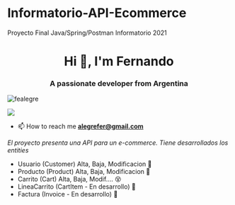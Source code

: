# Informatorio-API-Ecommerce
Proyecto Final Java/Spring/Postman Informatorio 2021

<h1 align="center">Hi 👋, I'm Fernando</h1>
<h3 align="center">A passionate developer from Argentina</h3>

<p align="left"> <img src="https://komarev.com/ghpvc/?username=fealegre&label=Profile%20views&color=0e75b6&style=flat" alt="fealegre" /> </p>
<p align="left"><img src="https://img.shields.io/badge/STATUS-EN%20DESAROLLO-green"></p>

- 📫 How to reach me **alegrefer@gmail.com**

<i>El proyecto presenta una API para un e-commerce. Tiene desarrollados los entities</i>
<ul>
  <li>
    Usuario (Customer) Alta, Baja, Modificacion 🦾
  </li>
  <li>
    Producto (Product) Alta, Baja, Modificacion 🦾
  </li>
  <li>
    Carrito (Cart) Alta, Baja, Modif.... 😵
  </li>
  <li>
    LineaCarrito (CartItem - En desarrollo)  🥵
  </li>
  <li>
    Factura (Invoice - En desarrollo) 🥵  
  </li>
</ul>


